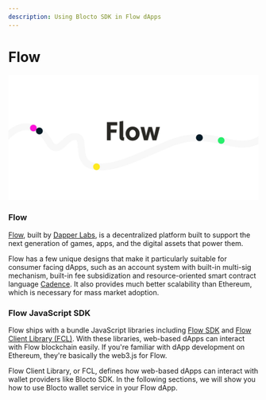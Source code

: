 ```yaml
---
description: Using Blocto SDK in Flow dApps
---
```


# Flow

![](../../.gitbook/assets/90207745_10216372775897317_679639005058301952_o.jpg)

### Flow

[Flow](https://onflow.org), built by [Dapper Labs](https://www.dapperlabs.com/), is a decentralized platform built to support the next generation of games, apps, and the digital assets that power them.

Flow has a few unique designs that make it particularly suitable for consumer facing dApps, such as an account system with built-in multi-sig mechanism, built-in fee subsidization and resource-oriented smart contract language [Cadence](https://docs.onflow.org/docs/getting-started-1). It also provides much better scalability than Ethereum, which is necessary for mass market adoption.

### Flow JavaScript SDK

Flow ships with a bundle JavaScript libraries including [Flow SDK](https://github.com/onflow/flow-js-sdk/tree/master/packages/sdk) and [Flow Client Library \(FCL\)](https://github.com/onflow/flow-js-sdk/tree/master/packages/fcl). With these libraries, web-based dApps can interact with Flow blockchain easily. If you're familiar with dApp development on Ethereum, they're basically the web3.js for Flow.

Flow Client Library, or FCL, defines how web-based dApps can interact with wallet providers like Blocto SDK. In the following sections, we will show you how to use Blocto wallet service in your Flow dApp.


